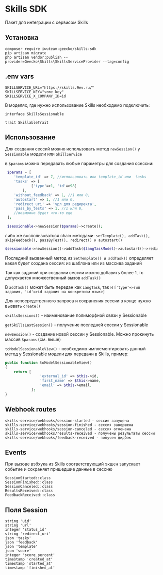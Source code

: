 # Skills SDK
Пакет для интеграции с сервисом Skills

## Установка

```pip
composer require iwuteam-geecko/skills-sdk
pip artisan migrate
php artisan vendor:publish --provider=Geecko\Skills\SkillsServiceProvider --tag=config
```

## .env vars
```
SKILLSERVICE_URL="https://skills.9ev.ru/"
SKILLSERVICE_KEY="some key"
SKILLSERVICE_X_COMPANY_ID=id
```

В моделях, где нужно использование Skills необходимо подключить:

```
interface SkillsSessionable

trait SkillableTrait
```

## Использование

Для создания сессий можно использовать метод `newSession()` у `Sessionable` модели
или `SkillService`

в `$params` можно передавать любые параметры для создания ссессии:

```php
 $params = [
    'template_id' => 7, //использовать или template_id или  tasks
    'tasks' => [
            ['type'=>1, 'id'=>98]
        ],
    'without_feedback' => 1, //1 или 0,   
    'autostart' => 1, //1 или 0,   
    'redirect_uri' => 'урл для редиректа',
    'pass_by_tests' => 1, //1 или 0,  
    //возможно будет что-то еще
 ];

 $sessionable->newSession($params)->create();
```

 либо же
воспользоваться chain методами:
 `setTemplate(), addTask(), skipFeedback(), passByTest(), redirect() и
autostart()`

```php
$sessionable->newSession()->addTask($langTaskModel)->autostart()->redirect($someUrl)->skipFeedback()->passByTest()->create();
```

Последний вызванный метод из `SetTemplate() и addTask()` определяет какая будет создана сессия:
из шаблона или из массива заданий

Так как заданий при создании сессии можно добавить более 1, то допускается множественный вызов `addTask()`

В `addTask()` может быть передан как `LangTask`, так и `['type'=>тип задания, 'id'=>id задания на конкретном языке]`

Для непосредственного запроса и сохранения сессии в конце нужно вызвать `create()`

`skillsSessions()` - наименование полиморфной связи у Sessionable

`getSkillsLastSession()` - получение последней сессии у Sessionable

`newSession()` - создание новой сессии у Sessionable. Можно прокинуть массив `$params` (см. выше)

`toModelSessionableView()` - необходимо имплементировать данный метод у Sessionable модели для передачи в Skills, пример:
```php
public function toModelSessionableView()
{
    return [
                'external_id' => $this->id,
                'first_name' => $this->name,
                'email' => $this->email,
            ];  
}
```

## Webhook routes

```
skills-service/webhooks/session-started - сессия запущена
skills-service/webhooks/session-finished - сессия завершена
skills-service/webhooks/session-canceled - сессия отменена
skills-service/webhooks/results-received - получены результаты сессии
skills-service/webhooks/feedback-received - получен фидбэк
```

## Events
При вызове вэбхука из Skills соответствующий экшен запускает событие и сохраняет пришедшие данные в сессию
```
SessionStarted::class
SessionFinished::class
SessionCanceled::class
ResultsReceived::class
FeedbackReceived::class
```

## Поля Session
``` 
string 'uid'
string 'url'
integer 'status_id'
string 'redirect_uri'
json 'tasks'
json 'feedback'
json 'template'
json 'score'
integer 'score_percent'
timestamp 'created_at'
timestamp 'started_at'
timestamp 'finished_at'
```
